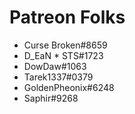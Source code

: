 <!-- TITLE: The Discord Wiki Supporters -->
<!-- SUBTITLE: This page is completely and utterly dedicated to the lovely people who help us pay for our hosting! Honestly, without your help, this project would be an absolute monster to take on alone, so thank you! -->

# Patreon Folks

* Curse Broken#8659
* D_EaN * STS#1723
* DowDaw#1063
* Tarek1337#0379
* GoldenPheonix#6248
* Saphir#9268